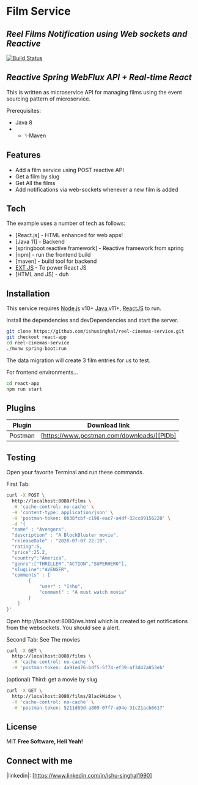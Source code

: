 # Film Service
## _Reel Films Notification using Web sockets and Reactive_

[![Build Status](https://travis-ci.org/joemccann/dillinger.svg?branch=master)](https://travis-ci.org/joemccann/dillinger)

## _Reactive Spring WebFlux API + Real-time React_

This is written as microservice API for managing films using the event sourcing pattern of microservice.

Prerequisites: 
- Java 8
- - ✨Maven
## Features

- Add a film service using POST reactive API
- Get a film by slug
- Get All the films
- Add notifications via web-sockets whenever a new film is added

## Tech

The example uses a number of tech as follows:

- [React.js] - HTML enhanced for web apps!
- [Java 11] - Backend
- [springboot reactive framework] - Reactive framework from spring 
- [npm] - run the frontend build
- [maven] - build tool for backend
- [EXT JS](https://www.sencha.com) - To power React JS
- [HTML and JS] - duh


## Installation

This service requires [Node.js](https://nodejs.org/) v10+  [Java ](https://www.oracle.com/ae/java/technologies/javase-jdk11-downloads.html)v11+, [ReactJS](https://reactjs.org) to run.

Install the dependencies and devDependencies and start the server.

```sh 
git clone https://github.com/ishusinghal/reel-cinemas-service.git
git checkout react-app
cd reel-cinemas-service
./mvnw spring-boot:run
```
The data migration will create 3 film entries for us to test.

For frontend environments...

```sh
cd react-app
npm run start
```

## Plugins


| Plugin | Download link |
| ------ | ------ |
| Postman | [https://www.postman.com/downloads/][PlDb] |


## Testing


Open your favorite Terminal and run these commands.

First Tab:

```sh
curl -X POST \
  http://localhost:8080/films \
  -H 'cache-control: no-cache' \
  -H 'content-type: application/json' \
  -H 'postman-token: 0b38fcbf-c198-eac7-a4df-32cc89156220' \
  -d '{
  "name" : "Avengers",
  "description" : "A BlockBluster movie",
  "releaseDate" : "2020-07-07 22:10",
  "rating":5,
  "price":25.2,
  "country":"America",
  "genre":["THRILLER","ACTION","SUPERHERO"],
  "slugLine":"AVENGER",
  "comments" : [
	  	{
	  		"user" : "Ishu",
	  		"comment" : "A must watch movie"
	  	}
  	] 
}'
```
Open http://localhost:8080/ws.html which is created to get notifications from the websockets. You should see a alert. 

Second Tab: See The movies

```sh
curl -X GET \
  http://localhost:8080/films \
  -H 'cache-control: no-cache' \
  -H 'postman-token: 4a91e476-bdf5-5f74-ef39-af3d47a853eb'
```

(optional) Third: get a movie by slug

```sh
curl -X GET \
  http://localhost:8080/films/BlackWidow \
  -H 'cache-control: no-cache' \
  -H 'postman-token: 5211d69d-a809-07f7-a94e-31c21acb6617'
```

## License

MIT
**Free Software, Hell Yeah!**
## Connect with me
   |linkedin|: [https://www.linkedin.com/in/ishu-singhal1990]
  
